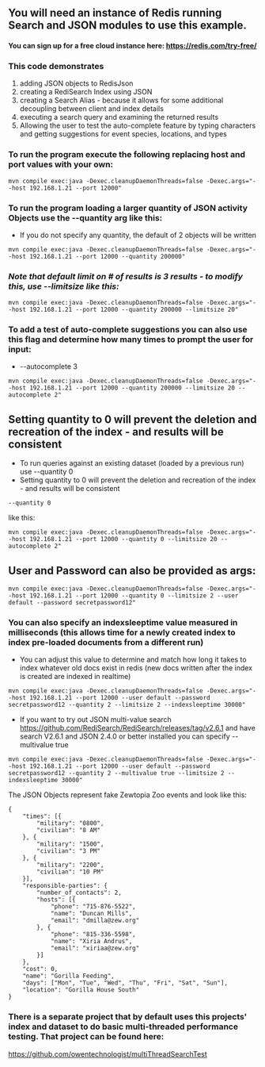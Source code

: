 ## You will need an instance of Redis running Search and JSON modules to use this example.
#### You can sign up for a free cloud instance here: https://redis.com/try-free/
### This code demonstrates
1) adding JSON objects to RedisJson
2) creating a RediSearch Index using JSON
3) creating a Search Alias - because it allows for some additional decoupling between client and index details
4) executing a search query and examining the returned results
5) Allowing the user to test the auto-complete feature by typing characters and getting suggestions for event species, locations, and types

### To run the program execute the following replacing host and port values with your own:
```
mvn compile exec:java -Dexec.cleanupDaemonThreads=false -Dexec.args="--host 192.168.1.21 --port 12000"
```

### To run the program loading a larger quantity of JSON activity Objects use the --quantity arg like this:
* If you do not specify any quantity, the default of 2 objects will be written

```
mvn compile exec:java -Dexec.cleanupDaemonThreads=false -Dexec.args="--host 192.168.1.21 --port 12000 --quantity 200000"
```

### <em>Note that default limit on # of results is 3 results - to modify this, use --limitsize like this:</em>
```
mvn compile exec:java -Dexec.cleanupDaemonThreads=false -Dexec.args="--host 192.168.1.21 --port 12000 --quantity 200000 --limitsize 20"
```
### To add a test of auto-complete suggestions you can also use this flag and determine how many times to prompt the user for input:
* --autocomplete 3
```
mvn compile exec:java -Dexec.cleanupDaemonThreads=false -Dexec.args="--host 192.168.1.21 --port 12000 --quantity 200000 --limitsize 20 --autocomplete 2"
```
## Setting quantity to 0 will prevent the deletion and recreation of the index - and results will be consistent
* To run queries against an existing dataset (loaded by a previous run) use --quantity 0 
* Setting quantity to  0 will prevent the deletion and recreation of the index - and results will be consistent
```
--quantity 0
```
like this:
```
mvn compile exec:java -Dexec.cleanupDaemonThreads=false -Dexec.args="--host 192.168.1.21 --port 12000 --quantity 0 --limitsize 20 --autocomplete 2"
```
## User and Password can also be provided as args:
```
mvn compile exec:java -Dexec.cleanupDaemonThreads=false -Dexec.args="--host 192.168.1.21 --port 12000 --quantity 0 --limitsize 2 --user default --password secretpassword12"
```

### You can also specify an indexsleeptime value measured in milliseconds (this allows time for a newly created index to index pre-loaded documents from a different run)
* You can adjust this value to determine and match how long it takes to index whatever old docs exist in redis (new docs written after the index is created are indexed in realtime)
```
mvn compile exec:java -Dexec.cleanupDaemonThreads=false -Dexec.args="--host 192.168.1.21 --port 12000 --user default --password secretpassword12 --quantity 2 --limitsize 2 --indexsleeptime 30000"
```

* If you want to try out JSON multi-value search https://github.com/RediSearch/RediSearch/releases/tag/v2.6.1 and have search V2.6.1 and JSON 2.4.0 or better installed you can specify --multivalue true 
```
mvn compile exec:java -Dexec.cleanupDaemonThreads=false -Dexec.args="--host 192.168.1.21 --port 12000 --user default --password secretpassword12 --quantity 2 --multivalue true --limitsize 2 --indexsleeptime 30000"
```



The JSON Objects represent fake Zewtopia Zoo events and look like this:
``` 
{
	"times": [{
		"military": "0800",
		"civilian": "8 AM"
	}, {
		"military": "1500",
		"civilian": "3 PM"
	}, {
		"military": "2200",
		"civilian": "10 PM"
	}],
	"responsible-parties": {
		"number_of_contacts": 2,
		"hosts": [{
			"phone": "715-876-5522",
			"name": "Duncan Mills",
			"email": "dmilla@zew.org"
		}, {
			"phone": "815-336-5598",
			"name": "Xiria Andrus",
			"email": "xiriaa@zew.org"
		}]
	},
	"cost": 0,
	"name": "Gorilla Feeding",
	"days": ["Mon", "Tue", "Wed", "Thu", "Fri", "Sat", "Sun"],
	"location": "Gorilla House South"
}
```

### There is a separate project that by default uses this projects' index and dataset to do basic multi-threaded performance testing.  That project can be found here:
https://github.com/owentechnologist/multiThreadSearchTest 
